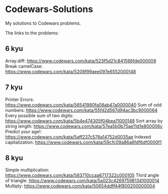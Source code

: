 # Codewars-Solutions
My solutions to Codewars problems.

The links to the problems:

6 kyu
----
Array.diff: https://www.codewars.com/kata/523f5d21c841566fde000009
Break camelCase: https://www.codewars.com/kata/5208f99aee097e6552000148

7 kyu
---
Printer Errors: https://www.codewars.com/kata/56541980fa08ab47a0000040
Sum of odd numbers: https://www.codewars.com/kata/55fd2d567d94ac3bc9000064
Every possible sum of two digits: https://www.codewars.com/kata/5b4e474305f04bea11000148
Sort array by string length: https://www.codewars.com/kata/57ea5b0b75ae11d1e800006c
Predict your age!: https://www.codewars.com/kata/5aff237c578a14752d0035ae
Indexed capitalization: https://www.codewars.com/kata/59cfc09a86a6fdf6df0000f1

8 kyu
---
Simple multiplication: https://www.codewars.com/kata/583710ccaa6717322c000105
Third angle of triangle: https://www.codewars.com/kata/5a023c426975981341000014
Multiply: https://www.codewars.com/kata/50654ddff44f800200000004

